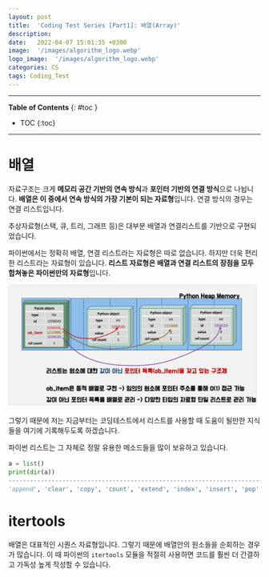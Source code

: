 ```yaml
---
layout: post
title:  'Coding Test Series [Part1]: 배열(Array)'
description: 
date:   2022-04-07 15:01:35 +0300
image:  '/images/algorithm_logo.webp'
logo_image:  '/images/algorithm_logo.webp'
categories: CS
tags: Coding_Test
---
```

---

**Table of Contents**
{: #toc }
*  TOC
{:toc}

---

# 배열

자료구조는 크게 **메모리 공간 기반의 연속 방식**과 **포인터 기반의 연결 방식**으로 나뉩니다. **배열은 이 중에서 연속 방식의 가장 기본이 되는 자료형**입니다. 연결 방식의 경우는 연결 리스트입니다.  

추상자료형(스택, 큐, 트리, 그래프 등)은 대부분 배열과 연결리스트를 기반으로 구현되었습니다.  

파이썬에서는 정확히 배열, 연결 리스트라는 자료형은 따로 없습니다. 하지만 더욱 편리한 리스트라는 자료형이 있습니다. **리스트 자료형은 배열과 연결 리스트의 장점을 모두 합쳐놓은 파이썬만의 자료형**입니다.  

![](/images/python_19.png)  

그렇기 때문에 저는 지금부터는 코딩테스트에서 리스트를 사용할 때 도움이 될만한 지식들을 여기에 기록해두도록 하겠습니다.  

파이썬 리스트는 그 자체로 정말 유용한 메소드들을 많이 보유하고 있습니다.  

```python
a = list()
print(dir(a))
--------------------------------------------------------------------------------------------------
'append', 'clear', 'copy', 'count', 'extend', 'index', 'insert', 'pop', 'remove', 'reverse', 'sort'

```

# itertools

배열은 대표적인 시퀀스 자료형입니다. 그렇기 때문에 배열안의 원소들을 순회하는 경우가 많습니다. 이 때 파이썬의 `itertools` 모듈을 적절히 사용하면 코드를 훨씬 더 간결하고 가독성 높게 작성할 수 있습니다.  

